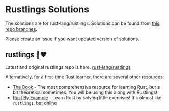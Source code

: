 # Rustlings Solutions
The solutions are for rust-lang/rustlings. 
Solutions can be found from [this repo branches](https://github.com/nazmi/rustlings-solution/branches).

Please create an issue if you want updated version of solutions.

## rustlings 🦀❤️
Latest and original rustlings repo is here. [rust-lang/rustlings](https://github.com/rust-lang/rustlings)

Alternatively, for a first-time Rust learner, there are several other resources:

- [The Book](https://doc.rust-lang.org/book/index.html) - The most comprehensive resource for learning Rust, but a bit theoretical sometimes. You will be using this along with Rustlings!
- [Rust By Example](https://doc.rust-lang.org/rust-by-example/index.html) - Learn Rust by solving little exercises! It's almost like `rustlings`, but online

